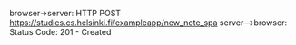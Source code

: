browser->server: HTTP POST https://studies.cs.helsinki.fi/exampleapp/new_note_spa
server-->browser: Status Code: 201 - Created